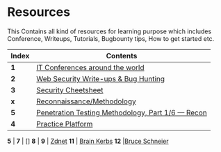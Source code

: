 # Resources

This Contains all kind of resources for learning purpose which includes
Conference, Writeups, Tutorials, Bugbounty tips, How to get started etc.

Index | Contents 
--- | ---
**1** | [IT Conferences around the world](Conference/Conference.md)
**2** | [Web Security Write-ups & Bug Hunting](Write-ups/writeups.md)
**3** | [Security Cheetsheet](Bugbountycheetsheet/Readme.md)
**x** | [Reconnaissance/Methodology](Reconnaissance/Readme.md)
**5** | [Penetration Testing Methodology, Part 1/6 — Recon](https://medium.com/dvlpr/penetration-testing-methodology-part-1-6-recon-9296c4d07c8a)
**4** | [Practice Platform]( )

**5** | []()
**7** | [] 
**8** | []()
**9** | [Zdnet]()
**11** | [Brain Kerbs]()
**12** |[Bruce Schneier]()
